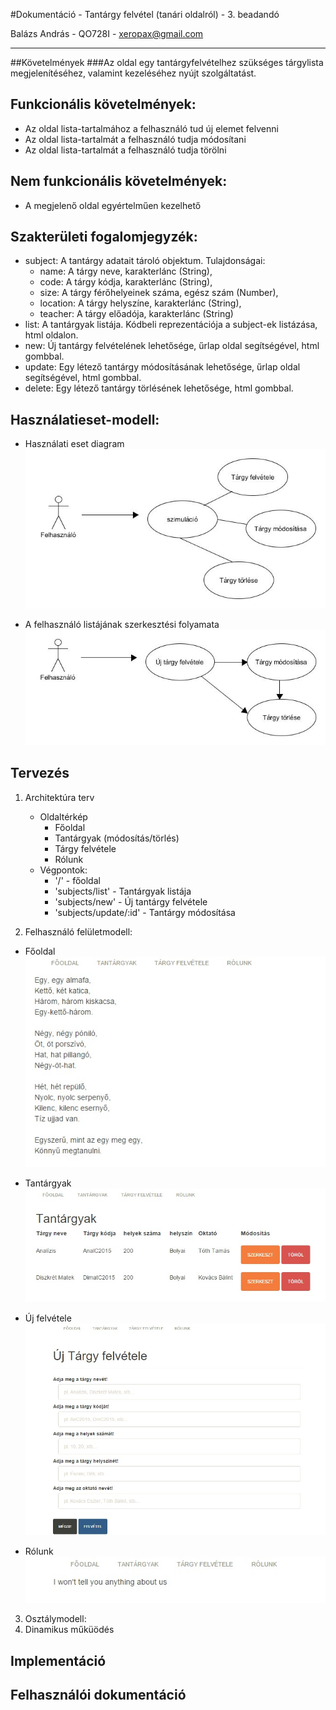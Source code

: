 #Dokumentáció - Tantárgy felvétel (tanári oldalról) - 3. beadandó

Balázs András - QO728I - xeropax@gmail.com

------

##Követelmények
###Az oldal egy tantárgyfelvételhez szükséges tárgylista megjelenítéséhez, valamint kezeléséhez nyújt szolgáltatást.
## Funkcionális követelmények:
  * Az oldal lista-tartalmához a felhasználó tud új elemet felvenni
  * Az oldal lista-tartalmát a felhasználó tudja módosítani
  * Az oldal lista-tartalmát a felhasználó tudja törölni

## Nem funkcionális követelmények:
  * A megjelenő oldal egyértelműen kezelhető

## Szakterületi fogalomjegyzék:
  * subject: A tantárgy adatait tároló objektum. Tulajdonságai:
    * name: A tárgy neve, karakterlánc (String),
    * code: A tárgy kódja, karakterlánc (String),
    * size: A tárgy férőhelyeinek száma, egész szám (Number),
    * location: A tárgy helyszíne, karakterlánc (String),
    * teacher: A tárgy előadója, karakterlánc (String)
  * list: A tantárgyak listája. Kódbeli reprezentációja a subject-ek listázása, html oldalon.
  * new: Új tantárgy felvételének lehetősége, űrlap oldal segítségével, html gombbal.
  * update: Egy létező tantárgy módosításának lehetősége, űrlap oldal segítségével, html gombbal.
  * delete: Egy létező tantárgy törlésének lehetősége, html gombbal.

## Használatieset-modell:
 * Használati eset diagram</br>
 ![Ábra](https://raw.githubusercontent.com/weeez/beadando3/master/public/osztalydiagram.jpg "")

 * A felhasználó listájának szerkesztési folyamata</br>
 ![Ábra](https://raw.githubusercontent.com/weeez/beadando3/master/public/folyamat.jpg "")

## Tervezés
1. Architektúra terv
    * Oldaltérkép
        * Főoldal
        * Tantárgyak (módosítás/törlés)
        * Tárgy felvétele
        * Rólunk
    * Végpontok:
        * '/' - főoldal
        * 'subjects/list' - Tantárgyak listája
        * 'subjects/new' - Új tantárgy felvétele
        * 'subjects/update/:id' - Tantárgy módosítása
  
2. Felhasználó felületmodell:
  * Főoldal</br>
![Ábra](https://raw.githubusercontent.com/weeez/beadando3/master/public/index.jpg "") 

  * Tantárgyak</br>
![Ábra](https://raw.githubusercontent.com/weeez/beadando3/master/public/list.jpg "")  
  
  * Új felvétele</br>
![Ábra](https://raw.githubusercontent.com/weeez/beadando3/master/public/new.jpg "")  
   
  * Rólunk</br>
![Ábra](https://raw.githubusercontent.com/weeez/beadando3/master/public/about.jpg "") 
3. Osztálymodell:
4. Dinamikus műküödés

## Implementáció

## Felhasználói dokumentáció
